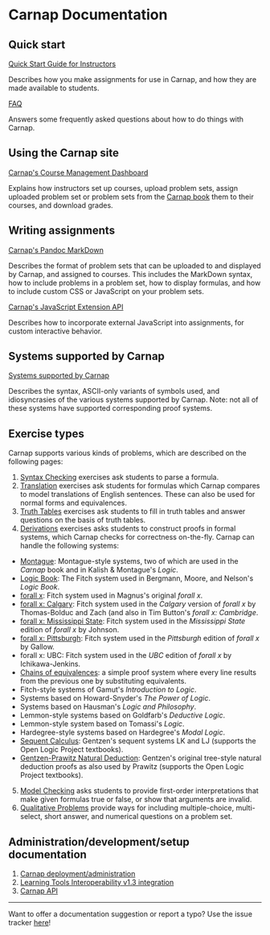 # Carnap Documentation

## Quick start

[Quick Start Guide for Instructors](quickstart.md)

Describes how you make assignments for use in Carnap, and how they are
made available to students.

[FAQ](faq.md)

Answers some frequently asked questions about how to do things with Carnap.

## Using the Carnap site

[Carnap's Course Management Dashboard](dashboard.md)

Explains how instructors set up courses, upload problem sets,
assign uploaded problem set or problem sets from the [Carnap
book](/book) them to their courses, and download grades.

## Writing assignments

[Carnap's Pandoc MarkDown](pandoc.md)

Describes the format of problem sets that can be uploaded to and
displayed by Carnap, and assigned to courses. This includes the
MarkDown syntax, how to include problems in a problem set, how to
display formulas, and how to include custom CSS or JavaScript on
your problem sets.

[Carnap's JavaScript Extension API](javascript.md)

Describes how to incorporate external JavaScript into assignments, for custom
interactive behavior.

## Systems supported by Carnap

[Systems supported by Carnap](systems.md)

Describes the syntax, ASCII-only variants of symbols used, and
idiosyncrasies of the various systems supported by Carnap. Note: not all
of these systems have supported corresponding proof systems.

## Exercise types

Carnap supports various kinds of problems, which are
described on the following pages:

1. [Syntax Checking](syntax-check.md) exercises ask students to parse
   a formula.
2. [Translation](translation.md) exercises ask students for formulas
   which Carnap compares to model translations of English sentences.
      These can also be used for normal forms and equivalences.
3. [Truth Tables](truth-tables.md) exercises ask students to fill in
      truth tables and answer questions on the basis of truth tables.
4. [Derivations](derivations.md) exercises asks students to construct
      proofs in formal systems, which Carnap checks for correctness 
      on-the-fly. Carnap can handle the following systems:
  - [Montague](montague.md): Montague-style systems, two of which
    are used in the *Carnap* book and in Kalish & Montague's *Logic*. 
  - [Logic Book](logicbook.md): The Fitch system used in Bergmann,
        Moore, and Nelson's *Logic Book*.
  - [forall x](forallx.md): Fitch system used in Magnus's original
        *forall x*.
  - [forall x: Calgary](forallx-yyc.md): Fitch system used in the
        *Calgary* version of *forall x* by Thomas-Bolduc and Zach (and
        also in Tim Button's *forall x: Cambridge*.
  - [forall x: Mississippi State](forallx-msu.md): Fitch system used in the
        *Mississippi State* edition of *forall x* by Johnson.
  - [forall x: Pittsburgh](forallx-pitt.md): Fitch system used in the
        *Pittsburgh* edition of *forall x* by Gallow.
  - forall x: UBC: Fitch system used in the
        *UBC* edition of *forall x* by Ichikawa-Jenkins.
  - [Chains of equivalences](equivalences.md): a simple proof system
    where every line results from the previous one by substituting 
    equivalents.
  - Fitch-style systems of Gamut's *Introduction to Logic*.
  - Systems based on Howard-Snyder's *The Power of Logic*.
  - Systems based on Hausman's *Logic and Philosophy*.
  - Lemmon-style systems based on Goldfarb's *Deductive Logic*.
  - Lemmon-style system based on Tomassi's *Logic*.
  - Hardegree-style systems based on Hardegree's *Modal Logic*.
  - [Sequent Calculus](sequent-calculus.md): Gentzen's sequent
        systems LK and LJ (supports the Open Logic Project textbooks).
  - [Gentzen-Prawitz Natural Deduction](gentzen-ND.md): Gentzen's
        original tree-style natural deduction proofs as also used by
        Prawitz (supports the Open Logic Project textbooks).
5. [Model Checking](modelchecker.md) asks students to
        provide first-order interpretations that make given formulas
        true or false, or show that arguments are invalid. 
6. [Qualitative Problems](qualitative.md) provide ways for
        including multiple-choice, multi-select, short answer, and
        numerical questions on a problem set.

## Administration/development/setup documentation

1. [Carnap deployment/administration](administration.md)
2. [Learning Tools Interoperability v1.3 integration](lti.md)
3. [Carnap API](api.md)

---

Want to offer a documentation suggestion or report a typo? Use the issue
tracker [here](https://github.com/Carnap/Carnap-Documentation/issues)!
